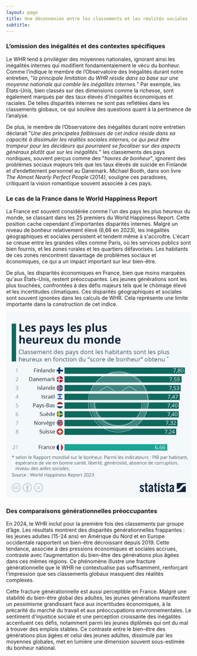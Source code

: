 ```yaml
---
layout: page
title: Une déconnexion entre les classements et les réalités sociales
subtitle:
---
```


### L’omission des inégalités et des contextes spécifiques  
Le WHR tend à privilégier des moyennes nationales, ignorant ainsi les inégalités internes qui modifient fondamentalement le vécu du bonheur. Comme l’indique le membre de l’Observatoire des Inégalités durant notre entretien, "_la principale limitation du WHR réside dans sa base sur une moyenne nationale qui comble les inégalités internes._" Par exemple, les États-Unis, bien classés sur des dimensions comme la richesse, sont également marqués par des taux élevés d’inégalités économiques et raciales. De telles disparités internes ne sont pas reflétées dans les classements globaux, ce qui soulève des questions quant à la pertinence de l’analyse.  

De plus, le membre de l’Observatoire des inégalités durant notre entretien déclarait "_Une des principales faiblesses de cet indice réside dans sa capacité à dissimuler les réalités sociales internes, ce qui peut être trompeur pour les décideurs qui pourraient se focaliser sur des aspects généraux plutôt que sur les inégalités._" les classements des pays nordiques, souvent perçus comme des "_havres de bonheur_", ignorent des problèmes sociaux majeurs tels que les taux élevés de suicide en Finlande et d’endettement personnel au Danemark. Michael Booth, dans son livre _The Almost Nearly Perfect People_ (2014), souligne ces paradoxes, critiquant la vision romantique souvent associée à ces pays.  

### Le cas de la France dans le World Happiness Report 

La France est souvent considérée comme l'un des pays les plus heureux du monde, se classant dans les 25 premiers du World Happiness Report. Cette position cache cependant d'importantes disparités internes. Malgré un niveau de bonheur relativement élevé (6,66 en 2023), les inégalités géographiques et sociales persistent et tendent même à s'accroître. L'écart se creuse entre les grandes villes comme Paris, où les services publics sont bien fournis, et les zones rurales et les quartiers défavorisés. Les habitants de ces zones rencontrent davantage de problèmes sociaux et économiques, ce qui a un impact important sur leur bien-être.

De plus, les disparités économiques en France, bien que moins marquées qu'aux États-Unis, restent préoccupantes. Les jeunes générations sont les plus touchées, confrontées à des défis majeurs tels que le chômage élevé et les incertitudes climatiques. Ces disparités géographiques et sociales sont souvent ignorées dans les calculs de WHR. Cela représente une limite importante dans la construction de cet indice.

![Picture1.jpg](Picture1.jpg)


### Des comparaisons générationnelles préoccupantes  
En 2024, le WHR inclut pour la première fois des classements par groupe d’âge. Les résultats montrent des disparités générationnelles frappantes : les jeunes adultes (15-24 ans) en Amérique du Nord et en Europe occidentale rapportent un bien-être décroissant depuis 2019. Cette tendance, associée à des pressions économiques et sociales accrues, contraste avec l’augmentation du bien-être des générations plus âgées dans ces mêmes régions. Ce phénomène illustre une fracture générationnelle que le WHR ne contextualise pas suffisamment, renforçant l’impression que ses classements globaux masquent des réalités complexes.

Cette fracture générationnelle est aussi perceptible en France. Malgré une stabilité du bien-être global des adultes, les jeunes générations manifestent un pessimisme grandissant face aux incertitudes économiques, à la précarité du marché du travail et aux préoccupations environnementales. Le sentiment d'injustice sociale et une perception croissante des inégalités accentuent ces défis, notamment parmi les jeunes diplômés qui ont du mal à trouver des emplois stables. Ce contraste entre le bien-être des générations plus âgées et celui des jeunes adultes, dissimulé par les moyennes globales, met en lumière une dimension souvent sous-estimée du bonheur national.
